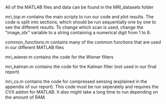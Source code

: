 All of the MATLAB files and data can be found in the MRI_datasets folder

mri_top.m contains the main scripts to run our code and plot results. The code is split into sections, which should be run sequentially one by one to see the different results. To change which scan is used, change the "image_idx" variable to a string containing a numerical digit from 1 to 8.

common_functions.m contains many of the common functions that are used in our different MATLAB files

mri_wiener.m contains the code for the Wiener filters

mri_kalman.m contains the code for the Kalman filter (not used in our final report)

mri_cs.m contains the code for compressed sensing (explained in the appendix of our report). This code must be run seperately and requires the CVX addon for MATLAB. It also might take a long time to run depending on the amount of RAM. 
